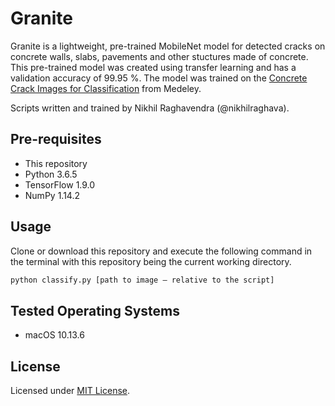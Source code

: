 # Granite

Granite is a lightweight, pre-trained MobileNet model for detected cracks on concrete walls, slabs, pavements and other stuctures made of concrete. This pre-trained model was created using transfer learning and has a validation accuracy of 99.95 %. The model was trained on the [Concrete Crack Images for Classification](https://data.mendeley.com/datasets/5y9wdsg2zt/1) from Medeley.

Scripts written and trained by Nikhil Raghavendra (@nikhilraghava).

## Pre-requisites

- This repository
- Python 3.6.5
- TensorFlow 1.9.0
- NumPy 1.14.2

## Usage

Clone or download this repository and execute the following command in the terminal with this repository being the current working directory.

```python
python classify.py [path to image — relative to the script]
```

## Tested Operating Systems

- macOS 10.13.6

## License

Licensed under [MIT License](https://github.com/TeamSudoCoders/Granite/blob/master/LICENSE).